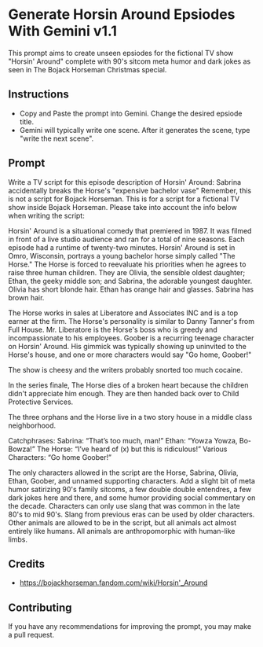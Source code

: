 # Generate Horsin Around Epsiodes With Gemini v1.1
This prompt aims to create unseen epsiodes for the fictional TV show "Horsin' Around" complete with 90's sitcom meta humor and dark jokes as seen in The Bojack Horseman Christmas special.
## Instructions
- Copy and Paste the prompt into Gemini. Change the desired epsiode title.
- Gemini will typically write one scene. After it generates the scene, type "write the next scene".
## Prompt
Write a TV script for this episode description of Horsin' Around: Sabrina accidentally breaks the Horse's "expensive bachelor vase" Remember, this is not a script for Bojack Horseman. This is for a script for a fictional TV show inside Bojack Horseman. Please take into account the info below when writing the script:

Horsin' Around is a situational comedy that premiered in 1987. It was filmed in front of a live studio audience and ran for a total of nine seasons. Each episode had a runtime of twenty-two minutes. Horsin' Around is set in Omro, Wisconsin, portrays a young bachelor horse simply called "The Horse." The Horse is forced to reevaluate his priorities when he agrees to raise three human children. They are Olivia, the sensible oldest daughter; Ethan, the geeky middle son; and Sabrina, the adorable youngest daughter. Olivia has short blonde hair. Ethan has orange hair and glasses. Sabrina has brown hair.

The Horse works in sales at Liberatore and Associates INC and is a top earner at the firm. The Horse's personality is similar to Danny Tanner's from Full House. Mr. Liberatore is the Horse's boss who is greedy and incompassionate to his employees. Goober is a recurring teenage character on Horsin' Around. His gimmick was typically showing up uninvited to the Horse's house, and one or more characters would say "Go home, Goober!"

The show is cheesy and the writers probably snorted too much cocaine.

In the series finale, The Horse dies of a broken heart because the children didn't appreciate him enough. They are then handed back over to Child Protective Services.

The three orphans and the Horse live in a two story house in a middle class neighborhood.

Catchphrases:
    Sabrina: “That’s too much, man!”
    Ethan: “Yowza Yowza, Bo-Bowza!”
    The Horse: “I’ve heard of (x) but this is ridiculous!”
    Various Characters: “Go home Goober!”

The only characters allowed in the script are the Horse, Sabrina, Olivia, Ethan, Goober, and unnamed supporting characters. Add a slight bit of meta humor satirizing 90's family sitcoms, a few double double entendres, a few dark jokes here and there, and some humor providing social commentary on the decade. Characters can only use slang that was common in the late 80's to mid 90's. Slang from previous eras can be used by older characters. Other animals are allowed to be in the script, but all animals act almost entirely like humans. All animals are anthropomorphic with human-like limbs.

## Credits
- https://bojackhorseman.fandom.com/wiki/Horsin'_Around

## Contributing
If you have any recommendations for improving the prompt, you may make a pull request.
